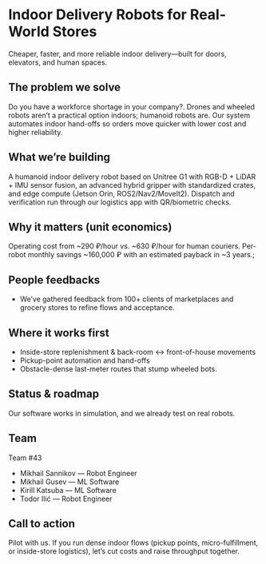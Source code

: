 # Indoor Delivery Robots for Real-World Stores

Cheaper, faster, and more reliable indoor delivery—built for doors, elevators, and human spaces.

## The problem we solve

Do you have a workforce shortage in your company?. Drones and wheeled robots aren’t a practical option indoors; humanoid robots are. Our system automates indoor hand-offs so orders move quicker with lower cost and higher reliability.

## What we’re building

A humanoid indoor delivery robot based on Unitree G1 with RGB-D + LiDAR + IMU sensor fusion, an advanced hybrid gripper with standardized crates, and edge compute (Jetson Orin, ROS2/Nav2/MoveIt2). Dispatch and verification run through our logistics app with QR/biometric checks.

## Why it matters (unit economics)

Operating cost from \~290 ₽/hour vs. \~630 ₽/hour for human couriers. Per-robot monthly savings \~160,000 ₽ with an estimated payback in \~3 years.;

## People feedbacks

* We’ve gathered feedback from 100+ clients of marketplaces and grocery stores to refine flows and acceptance.

## Where it works first

* Inside-store replenishment & back-room ↔️ front-of-house movements
* Pickup-point automation and hand-offs
* Obstacle-dense last-meter routes that stump wheeled bots.

## Status & roadmap

Our software works in simulation, and we already test on real robots.

## Team

Team #43

- Mikhail Sannikov — Robot Engineer
- Mikhail Gusev — ML Software
- Kirill Katsuba — ML Software
- Todor Ilić — Robot Engineer&#x20;

## Call to action

Pilot with us. If you run dense indoor flows (pickup points, micro-fulfillment, or inside-store logistics), let’s cut costs and raise throughput together.
